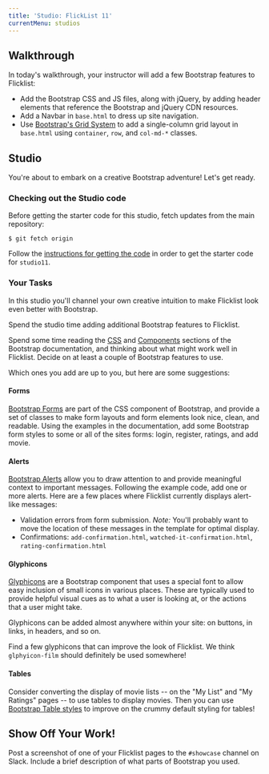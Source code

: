 ```yaml
---
title: 'Studio: FlickList 11'
currentMenu: studios
---
```


## Walkthrough

In today's walkthrough, your instructor will add a few Bootstrap features to Flicklist:
- Add the Bootstrap CSS and JS files, along with jQuery, by adding header elements that reference the Bootstrap and jQuery CDN resources.
- Add a Navbar in `base.html` to dress up site navigation.
- Use [Bootstrap's Grid System](http://getbootstrap.com/css/#grid) to add a single-column grid layout in `base.html` using `container`, `row`, and `col-md-*` classes.

## Studio

You're about to embark on a creative Bootstrap adventure! Let's get ready.

### Checking out the Studio code

Before getting the starter code for this studio, fetch updates from the main repository:

```nohighlight
$ git fetch origin
```

Follow the [instructions for getting the code][get-the-code] in order to get the starter code for `studio11`.

### Your Tasks

In this studio you'll channel your own creative intuition to make Flicklist look even better with Bootstrap.

Spend the studio time adding additional Bootstrap features to Flicklist.

Spend some time reading the [CSS](http://getbootstrap.com/css/) and [Components](http://getbootstrap.com/components/) sections of the Bootstrap documentation, and thinking about what might work well in Flicklist. Decide on at least a couple of Bootstrap features to use.

Which ones you add are up to you, but here are some suggestions:

#### Forms

[Bootstrap Forms](http://getbootstrap.com/css/#forms) are part of the CSS component of Bootstrap, and provide a set of classes to make form layouts and form elements look nice, clean, and readable. Using the examples in the documentation, add some Bootstrap form styles to some or all of the sites forms: login, register, ratings, and add movie.

#### Alerts

[Bootstrap Alerts](http://getbootstrap.com/components/#alerts) allow you to draw attention to and provide meaningful context to important messages. Following the example code, add one or more alerts. Here are a few places where Flicklist currently displays alert-like messages:
- Validation errors from form submission. *Note:* You'll probably want to move the location of these messages in the template for optimal display.
- Confirmations: `add-confirmation.html`, `watched-it-confirmation.html`, `rating-confirmation.html`

#### Glyphicons

[Glyphicons](http://getbootstrap.com/components/#glyphicons) are a Bootstrap component that uses a special font to allow easy inclusion of small icons in various places. These are typically used to provide helpful visual cues as to what a user is looking at, or the actions that a user might take.

Glyphicons can be added almost anywhere within your site: on buttons, in links, in headers, and so on.

Find a few glyphicons that can improve the look of Flicklist. We think `glphyicon-film` should definitely be used somewhere!

#### Tables

Consider converting the display of movie lists -- on the "My List" and "My Ratings" pages -- to use tables to display movies. Then you can use [Bootstrap Table styles](http://getbootstrap.com/css/#tables) to improve on the crummy default styling for tables!

## Show Off Your Work!

Post a screenshot of one of your Flicklist pages to the `#showcase` channel on Slack. Include a brief description of what parts of Bootstrap you used.

[get-the-code]: ../getting-the-code/
